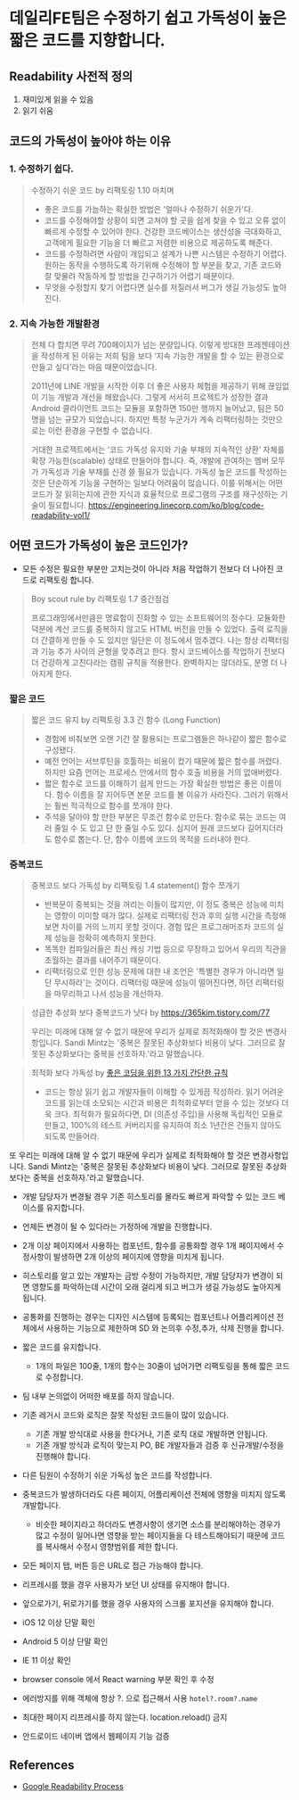 # 데일리FE팀은 수정하기 쉽고 가독성이 높은 짧은 코드를 지향합니다.

## Readability 사전적 정의

1. 재미있게 읽을 수 있음
2. 읽기 쉬움

## 코드의 가독성이 높아야 하는 이유

### 1. 수정하기 쉽다.

> 수정하기 쉬운 코드 by 리팩토링 1.10 마치며
>
> - 좋은 코드를 가늠하는 확실한 방법은 '얼마나 수정하기 쉬운가'다.
> - 코드를 수정해야할 상황이 되면 고쳐야 할 곳을 쉽게 찾을 수 있고 오류 없이 빠르게 수정할 수 있어야 한다. 건강한 코드베이스는 생산성을 극대화하고, 고객에게 필요한 기능을 더 빠르고 저렴한 비용으로 제공하도록 해준다.
> - 코드를 수정하려면 사람이 개입되고 설계가 나쁜 시스템은 수정하기 어렵다. 원하는 동작을 수행하도록 하기위해 수정해야 할 부분을 찾고, 기존 코드와 잘 맞물려 작동하게 할 방법을 간구하기가 어렵기 때문이다.
> - 무엇을 수정할지 찾기 어렵다면 실수를 저질러서 버그가 생길 가능성도 높아진다.

### 2. 지속 가능한 개발환경

> 전체 다 합치면 무려 700페이지가 넘는 분량입니다. 이렇게 방대한 프레젠테이션을 작성하게 된 이유는 저희 팀을 보다 ‘지속 가능한 개발을 할 수 있는 환경으로 만들고 싶다’라는 마음 때문이었습니다.
>
> 2011년에 LINE 개발을 시작한 이후 더 좋은 사용자 체험을 제공하기 위해 끊임없이 기능 개발과 개선을 해왔습니다. 그렇게 서서히 프로젝트가 성장한 결과 Android 클라이언트 코드는 모듈을 포함하면 150만 행까지 늘어났고, 팀은 50명을 넘는 규모가 되었습니다. 하지만 특정 누군가가 계속 리팩터링하는 것만으로는 이런 환경을 구현할 수 없습니다.
>
> 거대한 프로젝트에서는 ‘코드 가독성 유지와 기술 부채의 지속적인 상환’ 자체를 확장 가능한(scalable) 상태로 만들어야 합니다. 즉, 개발에 관여하는 멤버 모두가 가독성과 기술 부채를 신경 쓸 필요가 있습니다. 가독성 높은 코드를 작성하는 것은 단순하게 기능을 구현하는 일보다 어려움이 많습니다. 이를 위해서는 어떤 코드가 잘 읽히는지에 관한 지식과 효율적으로 프로그램의 구조를 재구성하는 기술이 필요합니다.
> https://engineering.linecorp.com/ko/blog/code-readability-vol1/

## 어떤 코드가 가독성이 높은 코드인가?

- 모든 수정은 필요한 부분만 고치는것이 아니라 처음 작업하기 전보다 더 나아진 코드로 리팩토링 합니다.

> Boy scout rule by 리팩토링 1.7 중간점검
>
> 프로그래밍에서만큼은 명료함이 진화할 수 있는 소프트웨어의 정수다. 모듈화한 덕분에 계산 코드를 중복하지 않고도 HTML 버전을 만들 수 있었다.
> 출력 로직을 더 간결하게 만들 수 도 있지만 일단은 이 정도에서 멈추겠다.
> 나는 항상 리팩터링과 기능 추가 사이의 균형을 맞추려고 한다.
> 항시 코드베이스를 작업하기 전보다 더 건강하게 고친다라는 캠핑 규칙을 적용한다.
> 완벽하지는 않더라도, 분명 더 나아지게 한다.

### 짧은 코드

> 짧은 코드 유지 by 리팩토링 3.3 긴 함수 (Long Function)
>
> - 경험에 비춰보면 오랜 기간 잘 활용되는 프로그램들은 하나같이 짧은 함수로 구성됐다.
> - 예전 언어는 서브루틴을 호툴하는 비용이 컸기 때문에 짧은 함수를 꺼렸다. 하지만 요즘 언어는 프로세스 안에서의 함수 호출 비용을 거의 없애버렸다.
> - 짧은 함수로 코드를 이해하기 쉽게 만드는 가장 확실한 방법은 좋은 이름이다. 함수 이름을 잘 지어두면 본문 코드를 볼 이유가 사라진다. 그러기 위해서는 훨씬 적극적으로 함수를 쪼개야 한다.
> - 주석을 달아야 할 만한 부분은 무조건 함수로 만든다. 함수로 묶는 코드는 여러 줄일 수 도 있고 단 한 줄일 수도 있다. 심지어 원래 코드보다 길어지더라도 함수로 뽑는다. 단, 함수 이름에 코드의 목적을 드러내야 한다.

### 중복코드

> 중복코드 보다 가독성 by 리팩토링 1.4 statement() 함수 쪼개기
>
> - 반복문이 중복되는 것을 꺼리는 이들이 많지만, 이 정도 중복은 성능에 미치는 영향이 미미할 때가 많다. 실제로 리팩터링 전과 후의 실행 시간을 측정해보면 차이를 거의 느끼지 못할 것이다. 경험 많은 프로그래머조차 코드의 실제 성능을 정확히 예측하지 못한다.
> - 똑똑한 컴파일러들은 최신 캐싱 기법 등으로 무장하고 있어서 우리의 직관을 초월하는 결과를 내어주기 때문이다.
> - 리팩터링으로 인한 성능 문제에 대한 내 조언은 '특별한 경우가 아니라면 일단 무시하라'는 것이다. 리팩터링 때문에 성능이 떨어진다면, 하던 리팩터링을 마무리하고 나서 성능을 개선하자.

> 성급한 추상화 보다 중복코드가 낫다 by https://365kim.tistory.com/77
>
> 우리는 미래에 대해 알 수 없기 때문에 우리가 실제로 최적화해야 할 것은 변경사항입니다.
> Sandi Mintz는 '중복은 잘못된 추상화보다 비용이 낮다.
> 그러므로 잘못된 추상화보다는 중복을 선호하자.'라고 말했습니다.

> 최적화 보다 가독성 by [좋은 코딩을 위한 13 가지 간단한 규칙](https://mingrammer.com/translation-13-simple-rules-for-good-coding/)
>
> - 코드는 항상 읽기 쉽고 개발자들이 이해할 수 있게끔 작성하라. 읽기 어려운 코드를 읽는데 소모되는 시간과 비용은 최적화로부터 얻을 수 있는 것보다 더욱 크다. 최적화가 필요하다면, DI (의존성 주입)을 사용해 독립적인 모듈로 만들고, 100%의 테스트 커버리지를 유지하여 최소 1년간은 건들지 않아도 되도록 만들어라.

또 우리는 미래에 대해 알 수 없기 때문에 우리가 실제로 최적화해야 할 것은 변경사항입니다. Sandi Mintz는 '중복은 잘못된 추상화보다 비용이 낮다. 그러므로 잘못된 추상화보다는 중복을 선호하자.'라고 말했습니다.

- 개발 담당자가 변경될 경우 기존 히스토리를 몰라도 빠르게 파악할 수 있는 코드 베이스를 유지합니다.
- 언제든 변경이 될 수 있다라는 가정하에 개발을 진행합니다.
- 2개 이상 페이지에서 사용하는 컴포넌트, 함수를 공통화할 경우 1개 페이지에서 수정사항이 발생하면 2개 이상의 페이지에 영향을 미치게 됩니다.
- 히스토리를 알고 있는 개발자는 금방 수정이 가능하지만, 개발 담당자가 변경이 되면 영향도를 파악하는데 시간이 오래 걸리게 되고 버그가 생길 가능성도 높아지게 됩니다.
- 공통화를 진행하는 경우는 디자인 시스템에 등록되는 컴포넌트나 어플리케이션 전체에서 사용하는 기능으로 제한하며 SD 와 논의후 수정,추가, 삭제 진행을 합니다.

- 짧은 코드를 유지합니다.

  - 1개의 파일은 100줄, 1개의 함수는 30줄이 넘어가면 리팩토링을 통해 짧은 코드로 수정합니다.

- 팀 내부 논의없이 어떠한 배포를 하지 않습니다.
- 기존 레거시 코드와 로직은 잘못 작성된 코드들이 많이 있습니다.
  - 기존 개발 방식대로 사용을 한다거나, 기존 로직 대로 개발하면 안됩니다.
  - 기존 개발 방식과 로직이 맞는지 PO, BE 개발자들과 검증 후 신규개발/수정을 진행해야 합니다.
- 다른 팀원이 수정하기 쉬운 가독성 높은 코드를 작성합니다.
- 중복코드가 발생하더라도 다른 페이지, 어플리케이션 전체에 영향을 미치지 않도록 개발합니다.

  - 비슷한 페이지라고 하더라도 변경사항이 생기면 소스를 분리해야하는 경우가 많고 수정이 일어나면 영향을 받는 페이지들을 다 테스트해야되기 때문에 코드를 복사해서 수정시 영향범위를 제한 합니다.

- 모든 페이지 탭, 버튼 등은 URL로 접근 가능해야 합니다.
- 리프레시를 했을 경우 사용자가 보던 UI 상태를 유지해야 합니다.
- 앞으로가기, 뒤로가기를 했을 경우 사용자의 스크롤 포지션을 유지해야 합니다.
- iOS 12 이상 단말 확인
- Android 5 이상 단말 확인
- IE 11 이상 확인
- browser console 에서 React warning 부분 확인 후 수정
- 에러방지를 위해 객체에 항상 ?. 으로 접근해서 사용 `hotel?.room?.name`
- 최대한 페이지 리프레시를 하지 않는다. location.reload() 금지
- 안드로이드 네이버 앱에서 웹페이지 기능 검증

## References

- [Google Readability Process](https://abseil.io/resources/swe-book/html/ch03.html#readability_standardized_mentorship_thr)
